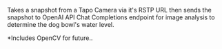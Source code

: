 Takes a snapshot from a Tapo Camera via it's RSTP URL then sends the snapshot to OpenAI API Chat Completions endpoint for image analysis to determine the dog bowl's water level.

*Includes OpenCV for future..

